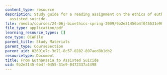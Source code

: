 ```yaml
---
content_type: resource
description: Study guide for a reading assignment on the ethics of euthanasia and
  assisted suicide.
file: /media/courses/24-06j-bioethics-spring-2009/9b2e31456b4f045531e90472337a1498_MIT24_06Js09_study02.pdf
file_type: application/pdf
learning_resource_types: []
ocw_type: OCWFile
parent_title: Study Materials
parent_type: CourseSection
parent_uid: 02691e7c-3d71-8c57-0282-897aed8b1db2
resourcetype: Document
title: From Euthanasia to Assisted Suicide
uid: 9b2e3145-6b4f-0455-31e9-0472337a1498
---
```

